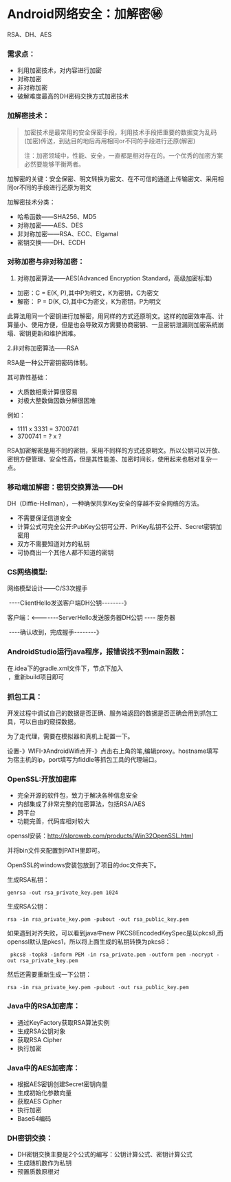 # Android网络安全：加解密:secret:
RSA、DH、AES

### 需求点：

- 利用加密技术，对内容进行加密
- 对称加密
- 非对称加密
- 破解难度最高的DH密码交换方式加密技术

### 加解密技术：

> 加密技术是最常用的安全保密手段，利用技术手段把重要的数据变为乱码(加密)传送，到达目的地后再用相同or不同的手段进行还原(解密)
>
> 注：加密领域中，性能、安全，一直都是相对存在的。一个优秀的加密方案必然要能够平衡两者。

加解密的关键：安全保密、明文转换为密文、在不可信的通道上传输密文、采用相同or不同的手段进行还原为明文

加解密技术分类：

- 哈希函数——SHA256、MD5
- 对称加密——AES、DES
- 非对称加密——RSA、ECC、Elgamal
- 密钥交换——DH、ECDH

### 对称加密与非对称加密：

1. 对称加密算法——AES(Advanced Encryption Standard，高级加密标准)

- 加密：C = E(K,  P),其中P为明文，K为密钥，C为密文
- 解密： P = D(K, C),其中C为密文，K为密钥，P为明文

此算法用同一个密钥进行加解密，用同样的方式还原明文。这样的加密效率高、计算量小、使用方便，但是也会导致双方需要协商密钥、一旦密钥泄漏则加密系统崩塌、密钥更新和维护困难。

   2.非对称加密算法——RSA

RSA是一种公开密钥密码体制。

其可靠性基础：

- 大质数相乘计算很容易
- 对极大整数做因数分解很困难

例如：

- 1111 x 3331 = 3700741
- 3700741 = ? x ?

RSA加密解密是用不同的密钥，采用不同样的方式还原明文。所以公钥可以开放、密钥方便管理、安全性高，但是其性能差、加密时间长，使用起来也相对复杂一点。



### 移动端加解密：密钥交换算法——DH

DH（Diffie-Hellman），一种确保共享Key安全的穿越不安全网络的方法。

- 不需要保证信道安全
- 计算公式可完全公开:PubKey公钥可公开、PriKey私钥不公开、Secret密钥加密用
- 双方不需要知道对方的私钥
- 可协商出一个其他人都不知道的密钥



### CS网络模型:

网络模型设计——C/S3次握手

​              ----ClientHello发送客户端DH公钥--------》

客户端：<-------ServerHello发送服务器DH公钥 ----                服务器

​               ----确认收到，完成握手--------》

### AndroidStudio运行java程序，报错说找不到main函数：

在.idea下的gradle.xml文件下，<GradleProjectSettings>节点下加入<option name="delegatedBuild" value="false" />，重新build项目即可

### 抓包工具：

开发过程中调试自己的数据是否正确、服务端返回的数据是否正确会用到抓包工具，可以自由的窥探数据。

为了走代理，需要在模拟器和真机上配置一下。

设置-》WIFI-》AndroidWifi点开-》点击右上角的笔,编辑proxy。hostname填写为宿主机的ip，port填写为fiddle等抓包工具的代理端口。

### OpenSSL:开放加密库

- 完全开源的软件包，致力于解决各种信息安全
- 内部集成了非常完整的加密算法，包括RSA/AES
- 跨平台
- 功能完善，代码库相对较大

openssl安装：http://slproweb.com/products/Win32OpenSSL.html

并将bin文件夹配置到PATH里即可。

OpenSSL的windows安装包放到了项目的doc文件夹下。

生成RSA私钥：

```
genrsa -out rsa_private_key.pem 1024
```

生成RSA公钥：

```
rsa -in rsa_private_key.pem -pubout -out rsa_public_key.pem
```

如果遇到对齐失败，可以看到java中new PKCS8EncodedKeySpec是以pkcs8,而openssl默认是pkcs1，所以将上面生成的私钥转换为pkcs8：

```
 pkcs8 -topk8 -inform PEM -in rsa_private.pem -outform pem -nocrypt -out rsa_private_key.pem
```

然后还需要重新生成一下公钥：

```
rsa -in rsa_private_key.pem -pubout -out rsa_public_key.pem
```



### Java中的RSA加密库：

- 通过KeyFactory获取RSA算法实例
- 生成RSA公钥对象
- 获取RSA Cipher
- 执行加密

### Java中的AES加密库：

- 根据AES密钥创建Secret密钥向量
- 生成初始化参数向量
- 获取AES Cipher
- 执行加密
- Base64编码

### DH密钥交换：

- DH密钥交换主要是2个公式的编写：公钥计算公式、密钥计算公式
- 生成随机数作为私钥
- 预置质数原根对